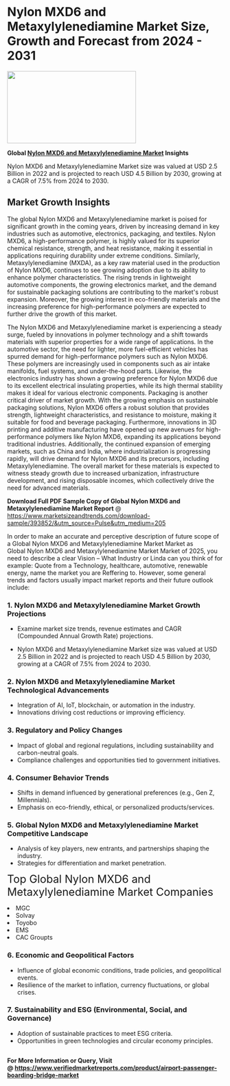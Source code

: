 <H1>Nylon MXD6 and Metaxylylenediamine Market Size, Growth and Forecast from 2024 - 2031</H1><img class="aligncenter size-medium wp-image-584254" src="https://thirdeyenews.in/wp-content/uploads/2024/09/Global-Market-Research-300x168.jpeg" alt="" width="300" height="168" /><p><strong>Global&nbsp;<a href="https://www.marketsizeandtrends.com/download-sample/393852/&amp;utm_source=Pulse&amp;utm_medium=205">Nylon MXD6 and Metaxylylenediamine Market</a> Insights</strong></p><p>Nylon MXD6 and Metaxylylenediamine Market size was valued at USD 2.5 Billion in 2022 and is projected to reach USD 4.5 Billion by 2030, growing at a CAGR of 7.5% from 2024 to 2030.</p><p><h2>Market Growth Insights</h2> <p>The global Nylon MXD6 and Metaxylylenediamine market is poised for significant growth in the coming years, driven by increasing demand in key industries such as automotive, electronics, packaging, and textiles. Nylon MXD6, a high-performance polymer, is highly valued for its superior chemical resistance, strength, and heat resistance, making it essential in applications requiring durability under extreme conditions. Similarly, Metaxylylenediamine (MXDA), as a key raw material used in the production of Nylon MXD6, continues to see growing adoption due to its ability to enhance polymer characteristics. The rising trends in lightweight automotive components, the growing electronics market, and the demand for sustainable packaging solutions are contributing to the market's robust expansion. Moreover, the growing interest in eco-friendly materials and the increasing preference for high-performance polymers are expected to further drive the growth of this market. </p> <p>The Nylon MXD6 and Metaxylylenediamine market is experiencing a steady surge, fueled by innovations in polymer technology and a shift towards materials with superior properties for a wide range of applications. In the automotive sector, the need for lighter, more fuel-efficient vehicles has spurred demand for high-performance polymers such as Nylon MXD6. These polymers are increasingly used in components such as air intake manifolds, fuel systems, and under-the-hood parts. Likewise, the electronics industry has shown a growing preference for Nylon MXD6 due to its excellent electrical insulating properties, while its high thermal stability makes it ideal for various electronic components. Packaging is another critical driver of market growth. With the growing emphasis on sustainable packaging solutions, Nylon MXD6 offers a robust solution that provides strength, lightweight characteristics, and resistance to moisture, making it suitable for food and beverage packaging. Furthermore, innovations in 3D printing and additive manufacturing have opened up new avenues for high-performance polymers like Nylon MXD6, expanding its applications beyond traditional industries. Additionally, the continued expansion of emerging markets, such as China and India, where industrialization is progressing rapidly, will drive demand for Nylon MXD6 and its precursors, including Metaxylylenediamine. The overall market for these materials is expected to witness steady growth due to increased urbanization, infrastructure development, and rising disposable incomes, which collectively drive the need for advanced materials. </p><p><span class=""><strong>Download Full PDF Sample Copy of Global Nylon MXD6 and Metaxylylenediamine Market Report</strong> @ <a href="https://www.marketsizeandtrends.com/download-sample/393852/&amp;utm_source=Pulse&amp;utm_medium=205" target="_blank">https://www.marketsizeandtrends.com/download-sample/393852/&amp;utm_source=Pulse&amp;utm_medium=205</a></span></p><p>In order to make an accurate and perceptive description of future scope of a Global&nbsp;Nylon MXD6 and Metaxylylenediamine Market Market as Global&nbsp;Nylon MXD6 and Metaxylylenediamine Market Market of 2025, you need to describe a clear Vision &ndash; What Industry or Linda can you think of for example: Quote from a Technology, healthcare, automotive, renewable energy, name the market you are Reffering to. However, some general trends and factors usually impact market reports and their future outlook include:</p><h3>1.&nbsp;<strong>Nylon MXD6 and Metaxylylenediamine Market Growth Projections</strong></h3><ul><li>Examine market size trends, revenue estimates and CAGR (Compounded Annual Growth Rate) projections.</li><li><p>Nylon MXD6 and Metaxylylenediamine Market size was valued at USD 2.5 Billion in 2022 and is projected to reach USD 4.5 Billion by 2030, growing at a CAGR of 7.5% from 2024 to 2030.</p></li></ul><h3>2.&nbsp;<strong>Nylon MXD6 and Metaxylylenediamine Market Technological Advancements</strong></h3><ul><li>Integration of AI, IoT, blockchain, or automation in the industry.</li><li>Innovations driving cost reductions or improving efficiency.</li></ul><h3>3.&nbsp;<strong>Regulatory and Policy Changes</strong></h3><ul><li>Impact of global and regional regulations, including sustainability and carbon-neutral goals.</li><li>Compliance challenges and opportunities tied to government initiatives.</li></ul><h3>4.&nbsp;<strong>Consumer Behavior Trends</strong></h3><ul><li>Shifts in demand influenced by generational preferences (e.g., Gen Z, Millennials).</li><li>Emphasis on eco-friendly, ethical, or personalized products/services.</li></ul><h3>5.&nbsp;<strong>Global Nylon MXD6 and Metaxylylenediamine Market Competitive Landscape</strong></h3><ul><li>Analysis of key players, new entrants, and partnerships shaping the industry.</li><li>Strategies for differentiation and market penetration.</li></ul><p data-pm-slice="1 1 []"><span style="color: inherit; font-family: inherit; font-size: 25px;">Top Global Nylon MXD6 and Metaxylylenediamine Market Companies</span></p><div class="" data-test-id=""><p><li>MGC</li><li> Solvay</li><li> Toyobo</li><li> EMS</li><li> CAC Groupts</li></p></div><h3>6.&nbsp;<strong>Economic and Geopolitical Factors</strong></h3><ul><li>Influence of global economic conditions, trade policies, and geopolitical events.</li><li>Resilience of the market to inflation, currency fluctuations, or global crises.</li></ul><h3>7.&nbsp;<strong>Sustainability and ESG (Environmental, Social, and Governance)</strong></h3><ul><li>Adoption of sustainable practices to meet ESG criteria.</li><li>Opportunities in green technologies and circular economy principles.</li></ul><h2><strong style="font-size: 14px;">For More Information or Query, Visit @&nbsp;</strong><a style="background-color: #ffffff; font-size: 14px;" href="https://www.marketsizeandtrends.com/report/nylon-mxd6-and-metaxylylenediamine-market/" target="_blank">https://www.verifiedmarketreports.com/product/airport-passenger-boarding-bridge-market</a></h2>
